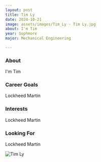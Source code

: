 ```yaml
---
layout: post
title: Tim Ly 
date: 2024-10-21
image: assets/images/Tim_Ly - Tim Ly.jpg
about: I'm Tim 
year: Sophmore
major: Mechanical Engineering

---
```


### About

I'm Tim 

### Career Goals

Lockheed Martin 

### Interests

Lockheed Martin 

### Looking For

Lockheed Martin 

<div class="text-center my-5">
    <img src="https://sase-drexel.github.io/mentorship-2024/assets/images/Tim_Ly - Tim Ly.jpg" alt="Tim Ly" class="rounded post-img" />
</div>
